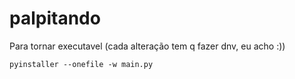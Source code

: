 # palpitando
Para tornar executavel (cada alteração tem q fazer dnv, eu acho :))
```
pyinstaller --onefile -w main.py
```
